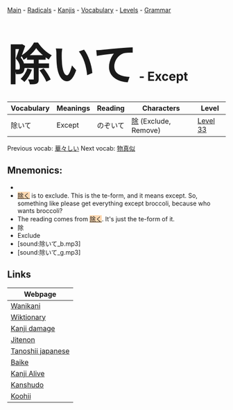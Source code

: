 <style> bigfont {font-size: 100px}</style>
[Main](../README.md) -
[Radicals](../radicals.md) -
[Kanjis](../kanjis.md) -
[Vocabulary](../vocabulary.md) -
[Levels](../levels.md) -
[Grammar](../grammar.md)
# <bigfont> 除いて</bigfont> - Except 

| Vocabulary | Meanings | Reading | Characters | Level |
| --- | --- | --- | --- | --- |
| 除いて | Except | のぞいて |  [除](../kanjis/除.md) (Exclude, Remove) | [Level 33](../levels/wk_level33.md) |

Previous vocab: [華々しい](華々しい.md) Next vocab: [物真似](物真似.md) 

## Mnemonics:

* 
* <span style="background-color:#fed8b1"> [除く](https://jisho.org/search/除く)</span> is to exclude. This is the te-form, and it means except. So, something like please get everything except broccoli, because who wants broccoli?
* The reading comes from <span style="background-color:#fed8b1"> [除く](https://jisho.org/search/除く)</span>. It's just the te-form of it.
* 除
* Exclude
* [sound:除いて_b.mp3]
* [sound:除いて_g.mp3]


## Links 

| Webpage |
| --- |
| [Wanikani          ](https://www.wanikani.com/kanji/除いて) |
| [Wiktionary        ](https://en.wiktionary.org/wiki/除いて) |
| [Kanji damage      ](http://www.kanjidamage.com/kanji/search?utf8=✓&q=除いて) |
| [Jitenon           ](https://jitenon.com/kanji/除いて) |
| [Tanoshii japanese ](https://www.tanoshiijapanese.com/dictionary/kanji.cfm?k=除いて) |
| [Baike             ](https://baike.baidu.com/item/除いて) |
| [Kanji Alive       ](https://app.kanjialive.com/除いて) |
| [Kanshudo          ](https://www.kanshudo.com/searchmn?q=除いて) |
| [Koohii            ](https://kanji.koohii.com/study/kanji/除いて) |
